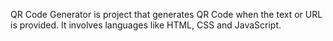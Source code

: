 QR Code Generator is project that generates QR Code when the text or URL is provided. It involves languages like HTML, CSS and JavaScript.
